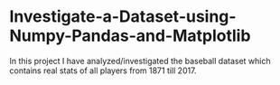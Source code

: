 # Investigate-a-Dataset-using-Numpy-Pandas-and-Matplotlib
In this project I have analyzed/investigated the baseball dataset which contains real stats of all players from 1871 till 2017.
